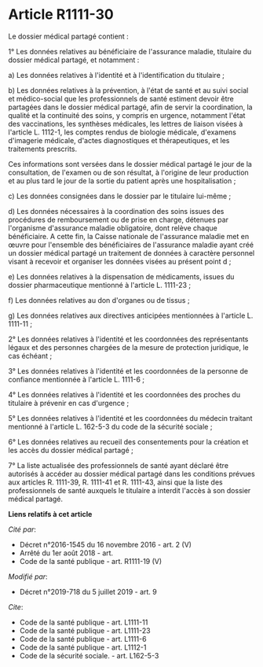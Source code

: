# Article R1111-30

Le dossier médical partagé contient :

1° Les données relatives au bénéficiaire de l'assurance maladie, titulaire du dossier médical partagé, et notamment :

a) Les données relatives à l'identité et à l'identification du titulaire ;

b) Les données relatives à la prévention, à l'état de santé et au suivi social et médico-social que les professionnels de
santé estiment devoir être partagées dans le dossier médical partagé, afin de servir la coordination, la qualité et la
continuité des soins, y compris en urgence, notamment l'état des vaccinations, les synthèses médicales, les lettres de
liaison visées à l'article L. 1112-1, les comptes rendus de biologie médicale, d'examens d'imagerie médicale, d'actes
diagnostiques et thérapeutiques, et les traitements prescrits.

Ces informations sont versées dans le dossier médical partagé le jour de la consultation, de l'examen ou de son résultat, à
l'origine de leur production et au plus tard le jour de la sortie du patient après une hospitalisation ;

c) Les données consignées dans le dossier par le titulaire lui-même ;

d) Les données nécessaires à la coordination des soins issues des procédures de remboursement ou de prise en charge, détenues
par l'organisme d'assurance maladie obligatoire, dont relève chaque bénéficiaire. A cette fin, la Caisse nationale de
l'assurance maladie met en œuvre pour l'ensemble des bénéficiaires de l'assurance maladie ayant créé un dossier médical
partagé un traitement de données à caractère personnel visant à recevoir et organiser les données visées au présent point d ;

e) Les données relatives à la dispensation de médicaments, issues du dossier pharmaceutique mentionné à l'article L.
1111-23 ;

f) Les données relatives au don d'organes ou de tissus ;

g) Les données relatives aux directives anticipées mentionnées à l'article L. 1111-11 ;

2° Les données relatives à l'identité et les coordonnées des représentants légaux et des personnes chargées de la mesure de
protection juridique, le cas échéant ;

3° Les données relatives à l'identité et les coordonnées de la personne de confiance mentionnée à l'article L. 1111-6 ;

4° Les données relatives à l'identité et les coordonnées des proches du titulaire à prévenir en cas d'urgence ;

5° Les données relatives à l'identité et les coordonnées du médecin traitant mentionné à l'article L. 162-5-3 du code de la
sécurité sociale ;

6° Les données relatives au recueil des consentements pour la création et les accès du dossier médical partagé ;

7° La liste actualisée des professionnels de santé ayant déclaré être autorisés à accéder au dossier médical partagé dans les
conditions prévues aux articles R. 1111-39, R. 1111-41 et R. 1111-43, ainsi que la liste des professionnels de santé auxquels
le titulaire a interdit l'accès à son dossier médical partagé.

**Liens relatifs à cet article**

_Cité par_:

  - Décret n°2016-1545 du 16 novembre 2016 - art. 2 (V)
  - Arrêté du 1er août 2018 - art.
  - Code de la santé publique - art. R1111-19 (V)

_Modifié par_:

  - Décret n°2019-718 du 5 juillet 2019 - art. 9

_Cite_:

  - Code de la santé publique - art. L1111-11
  - Code de la santé publique - art. L1111-23
  - Code de la santé publique - art. L1111-6
  - Code de la santé publique - art. L1112-1
  - Code de la sécurité sociale. - art. L162-5-3
